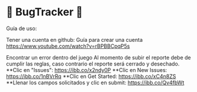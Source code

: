 # 🐞 BugTracker 🐞

Guía de uso:

Tener una cuenta en github:
Guía para crear una cuenta https://www.youtube.com/watch?v=rBPBBCpqP5s

Encontrar un error dentro del juego
Al momento de subir el reporte debe de cumplir las reglas, caso contrario el reporte será cerrado y desechado.
**Clic en "Issues":
  https://ibb.co/x2ndy0P
**Clic en New Issues:
  https://ibb.co/1nBVrRq
**Clic en Get Started:
  https://ibb.co/xC4n8ZS
**Llenar los campos solicitados y clic en submit:
  https://ibb.co/Qv4fbWt

